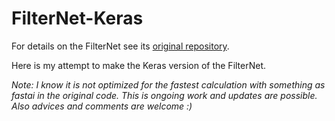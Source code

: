 # FilterNet-Keras

For details on the FilterNet see its [original repository](https://github.com/Openmail/FilterNet).

Here is my attempt to make the Keras version of the FilterNet.

*Note: I know it is not optimized for the fastest calculation with something as fastai in the original code. This is ongoing work and updates are possible. Also advices and comments are welcome :)*

